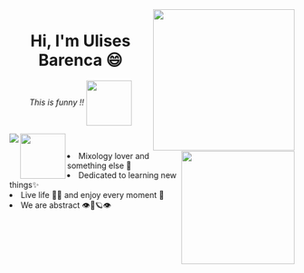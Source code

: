 <img align='right' src='https://user-images.githubusercontent.com/43510347/130749124-2de73838-76f2-4045-97a9-39c20a66753a.gif' width='250'>

<h1 align="center"> Hi, I'm Ulises Barenca 😄 </h1> 
 
<div align="center"> 

  <i> This is funny !! <img align='center' src='https://user-images.githubusercontent.com/43510347/130738937-66ecb69b-d938-49e3-abc7-4f84bd02caee.png' width='80'>
</i>
 

  <a href="https://img.shields.io/github/followers/cbarenca10?style=social" ><img align="left" src="https://img.shields.io/github/followers/cbarenca10?style=social" /> </a> 
  <a href="https://www.linkedin.com/in/cristian-ulises-barenca-sotelo-50ba03183/" ><img align="left" src="https://img.shields.io/badge/LinkedIn-0077B5?style=for-the-badge&logo=linkedin&logoColor=white" width='80'/> </a> <br>

 
  <div align="left"> 
   <img align='right' src='https://user-images.githubusercontent.com/5713670/87202985-820dcb80-c2b6-11ea-9f56-7ec461c497c3.gif' width='200'>
      <div>
        <li> Mixology lover and something else 🥃</li>
        <li> Dedicated to learning new things✨  </li>
        <li> Live life 🤘🏼 and enjoy every moment 🌴 </li>
        <li> We are abstract 👁️🤯🪐👁️</li>
      </div>
  </div>
  
</div>

